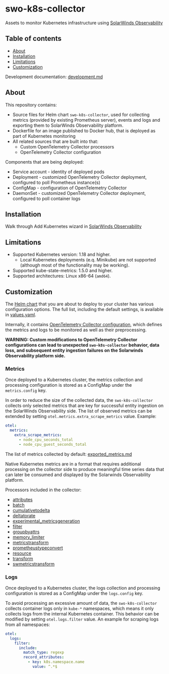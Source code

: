 # swo-k8s-collector

Assets to monitor Kubernetes infrastructure using [SolarWinds Observability](https://documentation.solarwinds.com/en/success_center/observability/default.htm#cshid=gh-k8s-collector)

## Table of contents

- [About](#about)
- [Installation](#installation)
- [Limitations](#limitations)
- [Customization](#customization)

Development documentation: [development.md](doc/development.md)

## About

This repository contains:

- Source files for Helm chart `swo-k8s-collector`, used for collecting metrics (provided by existing Prometheus server), events and logs and exporting them to SolarWinds Observability platform.
- Dockerfile for an image published to Docker hub, that is deployed as part of Kubernetes monitoring
- All related sources that are built into that:
  - Custom OpenTelemetry Collector processors  
  - OpenTelemetry Collector configuration

Components that are being deployed:

- Service account - identity of deployed pods
- Deployment - customized OpenTelemetry Collector deployment, configured to poll Prometheus instance(s)
- ConfigMap - configuration of OpenTelemetry Collector
- DaemonSet - customized OpenTelemetry Collector deployment, configured to poll container logs

## Installation

Walk through Add Kubernetes wizard in [SolarWinds Observability](https://documentation.solarwinds.com/en/success_center/observability/default.htm#cshid=gh-k8s-collector)

## Limitations

- Supported Kubernetes version: 1.18 and higher.
  - Local Kubernetes deployments (e.q. Minikube) are not supported (although most of the functionality may be working).
- Supported kube-state-metrics: 1.5.0 and higher.
- Supported architectures: Linux x86-64 (`amd64`).

## Customization

The [Helm chart](deploy/helm/Chart.yaml) that you are about to deploy to your cluster has various configuration options. The full list, including the default settings, is available in [values.yaml](deploy/helm/values.yaml).

Internally, it contains [OpenTelemetry Collector configuration](https://opentelemetry.io/docs/collector/configuration/), which defines the metrics and logs to be monitored as well as their preprocessing.

**WARNING: Custom modifications to OpenTelemetry Collector configurations can lead to unexpected `swo-k8s-collector` behavior, data loss, and subsequent entity ingestion failures on the Solarwinds Observability platform side.**

### Metrics

Once deployed to a Kubernetes cluster, the metrics collection and processing configuration is stored as a ConfigMap under the `metrics.config` key.

In order to reduce the size of the collected data, the `swo-k8s-collector` collects only selected metrics that are key for successful entity ingestion on the SolarWinds Observability side. The list of observed metrics can be extended by setting `otel.metrics.extra_scrape_metrics` value. Example:

```yaml
otel:
  metrics:
    extra_scrape_metrics:
      - node_cpu_seconds_total
      - node_cpu_guest_seconds_total
```

The list of metrics collected by default: [exported_metrics.md](doc/exported_metrics.md)

Native Kubernetes metrics are in a format that requires additional processing on the collector side to produce meaningful time series data that can later be consumed and displayed by the Solarwinds Observability platform.

Processors included in the collector:

- [attributes](https://github.com/open-telemetry/opentelemetry-collector-contrib/tree/main/processor/attributesprocessor)
- [batch](https://github.com/open-telemetry/opentelemetry-collector/tree/main/processor/batchprocessor)
- [cumulativetodelta](https://github.com/open-telemetry/opentelemetry-collector-contrib/tree/main/processor/cumulativetodeltaprocessor)
- [deltatorate](https://github.com/open-telemetry/opentelemetry-collector-contrib/tree/main/processor/deltatorateprocessor)
- [experimental_metricsgeneration](https://github.com/open-telemetry/opentelemetry-collector-contrib/tree/main/processor/metricsgenerationprocessor)
- [filter](https://github.com/open-telemetry/opentelemetry-collector-contrib/tree/main/processor/filterprocessor)
- [groupbyattrs](https://github.com/open-telemetry/opentelemetry-collector-contrib/tree/main/processor/groupbyattrsprocessor)
- [memory_limiter](https://github.com/open-telemetry/opentelemetry-collector/tree/main/processor/memorylimiterprocessor)
- [metricstransform](https://github.com/open-telemetry/opentelemetry-collector-contrib/tree/main/processor/metricstransformprocessor)
- [prometheustypeconvert](https://github.com/solarwinds/swi-k8s-opentelemetry-collector/tree/master/src/processor/prometheustypeconverterprocessor)
- [resource](https://github.com/open-telemetry/opentelemetry-collector-contrib/tree/main/processor/resourceprocessor)
- [transform](https://github.com/open-telemetry/opentelemetry-collector-contrib/tree/main/processor/transformprocessor)
- [swmetricstransform](https://github.com/solarwinds/swi-k8s-opentelemetry-collector/tree/master/src/processor/swmetricstransformprocessor)

### Logs

Once deployed to a Kubernetes cluster, the logs collection and processing configuration is stored as a ConfigMap under the `logs.config` key.

To avoid processing an excessive amount of data, the `swo-k8s-collector` collects container logs only in `kube-*` namespaces, which means it only collects logs from the internal Kubernetes container. This behavior can be modified by setting `otel.logs.filter` value. An example for scraping logs from all namespaces:

```yaml
otel:
  logs:
    filter:
      include:
        match_type: regexp
        record_attributes:
          - key: k8s.namespace.name
            value: ^.*$
```
